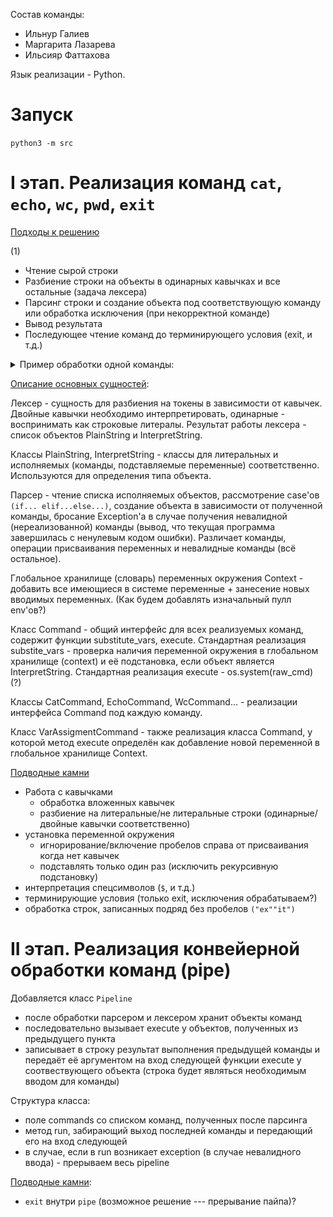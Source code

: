 Состав команды:
- Ильнур Галиев
- Маргарита Лазарева
- Ильсияр Фаттахова

Язык реализации - Python.

# Запуск

`python3 -m src`

# I этап. Реализация команд `cat`, `echo`, `wc`, `pwd`, `exit`

<ins>Подходы к решению</ins>

(1)
- Чтение сырой строки
- Разбиение строки на объекты в одинарных кавычках и все остальные (задача лексера)
- Парсинг строки и создание объекта под соответствующую команду или обработка исключения (при некорректной команде)
- Вывод результата
- Последующее чтение команд до терминирующего условия (exit, и т.д.)

<!-- (2)
То же самое, только делать подстановку лексером. Всё ниже описывается с учётом использования подхода (1), но если его реализация будет слишком трудоёмкой, вернёмся к варианту (2) !) -->

<details>
<summary>Пример обработки одной команды:</summary>
  <img src="https://raw.githubusercontent.com/ritka-admin/sd_cli/dev/scheme/scheme.png">
</details>

<ins>Описание основных сущностей</ins>:

Лексер - сущность для разбиения на токены в зависимости от кавычек. Двойные кавычки необходимо интерпретировать, одинарные - воспринимать как строковые литералы. Результат работы лексера - список объектов PlainString и InterpretString.

Классы PlainString, InterpretString - классы для литеральных и исполняемых (команды, подставляемые переменные) соответственно. Используются для определения типа объекта.

Парсер - чтение списка исполняемых объектов, рассмотрение case'ов `(if... elif...else...)`, создание объекта в зависимости от полученной команды, бросание Exception'a в случае получения невалидной (нереализованной) команды (вывод, что текущая программа завершилась с ненулевым кодом ошибки). Различает команды, операции присваивания переменных и невалидные команды (всё остальное).

Глобальное хранилище (словарь) переменных окружения Context - добавить все имеющиеся в системе переменные + занесение новых вводимых переменных. (Как будем добавлять изначальный пулл env'ов?)

Класс Command - общий интерфейс для всех реализуемых команд, содержит функции substitute_vars,
execute. Стандартная реализация substite_vars - проверка наличия переменной окружения
в глобальном хранилище (context) и её подстановка, если объект является InterpretString. Стандартная реализация execute - os.system(raw_cmd) (?)

Классы CatCommand, EchoCommand, WcCommand... - реализации интерфейса Command под каждую команду.

Класс VarAssigmentCommand - также реализация класса Command, у которой метод execute определён как  добавление новой переменной в глобальное хранилище Context.

<ins>Подводные камни</ins>

- Работа с кавычками
  - обработка вложенных кавычек
  - разбиение на литеральные/не литеральные строки (одинарные/двойные кавычки соответственно)
- установка переменной окружения
  - игнорирование/включение пробелов справа от присваивания когда нет кавычек
  - подставлять только один раз (исключить рекурсивную подстановку)
- интерпретация спецсимволов (`$`, и т.д.)
- терминирующие условия (только exit, исключения обрабатываем?)
- обработка строк, записанных подряд без пробелов `("ex""it")`

# II этап.  Реализация конвейерной обработки команд (pipe)

Добавляется класс `Pipeline`
  - после обработки парсером и лексером хранит объекты команд
  - последовательно вызывает execute у объектов, полученных из предыдущего пункта
  - записывает в строку результат выполнения предыдущей команды и передаёт её аргументом на вход следующей функции execute у соотвествующего объекта (строка будет являться необходимым вводом для команды)

Структура класса:
  - поле commands со списком команд, полученных после парсинга
  - метод run, забирающий выход последней команды и передающий его на вход следующей
  - в случае, если в run возникает exception (в случае невалидного ввода) - прерываем весь pipeline

<ins>Подводные камни</ins>:
- `exit` внутри `pipe` (возможное решение --- прерывание пайпа)?
